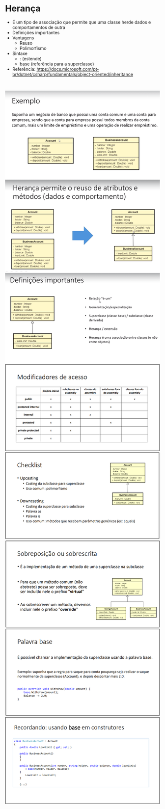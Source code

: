 # Herança

- É um tipo de associação que permite que uma classe herde dados e
comportamentos de outra
- Definições importantes
- Vantagens
  - Reuso
  - Polimorfismo
- Sintaxe
  - : (estende)
  - base (referência para a superclasse)
- Referência: https://docs.microsoft.com/pt-br/dotnet/csharp/fundamentals/object-oriented/inheritance

<br>

<p align="center">
  <img src="/img/1.png">
  <img src="/img/2.png">
  <img src="/img/3.png">
  <img src="/img/4.png">
  <img src="/img/5.png">
  <img src="/img/6.png">
  <img src="/img/7.png">
  <img src="/img/8.png">
</p>

<br>

<!-- 
```c#
class Order
{
  public int Id { get; set; }
  public DateTime Moment { get; set; }
  public OrderStatus Status { get; set; }
}
```

```c#
enum OrderStatus : int 
{
  PendingPayment = 0,
  Processing = 1,
  Shipped = 2,
  Delivered = 3
}
```

<br>

### Conversão de string para enum
1. Convertemos de string para enumeração deste jeito:
```c#
OrderStatus os = Enum.Parse<OrderStatus>("Delivered");
```

<br>

2. Se não funcionar na sua versão do C#, podemos tentar deste jeito:
```c#
OrderStatus os = (OrderStatus)Enum.Parse(typeof(OrderStatus), "Delivered");
```

<br>


3. Há ainda uma terceira forma:
```c#
  OrderStatus os;
  Enum.TryParse("Delivered", out os);
```


# Composição

 É um tipo de associação que permite que um objeto contenha outro
- Relação "tem-um" ou "tem-vários"
- Vantagens
  - Organização: divisão de responsabilidades
  - Coesão
  - Flexibilidade
  - Reuso
- >Nota: embora o símbolo UML para composição (todo-parte) seja o diamante preto, neste contexto estamos chamando de composição qualquer associação tipo "tem-um" e "tem-muitos".

<br>

# Exercícios
1. Ler os dados de um trabalhador com N contratos (N fornecido pelo usuário). Depois, solicitar do usuário um mês e mostrar qual foi o salário do funcionário nesse mês, conforme exemplo.

<p align="center">
  <img src="/img/2.png">
</p>

<br>
  
<h3>SAÍDA:</h3>
<p align="center">
  <img src="/img/3.png">
</p>

2.  -->
